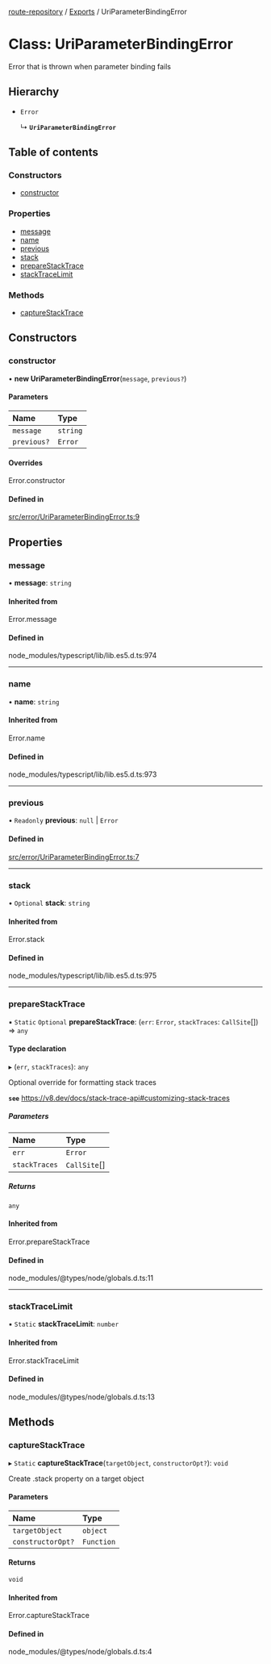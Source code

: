 [route-repository](../README.md) / [Exports](../modules.md) / UriParameterBindingError

# Class: UriParameterBindingError

Error that is thrown when parameter binding fails

## Hierarchy

- `Error`

  ↳ **`UriParameterBindingError`**

## Table of contents

### Constructors

- [constructor](UriParameterBindingError.md#constructor)

### Properties

- [message](UriParameterBindingError.md#message)
- [name](UriParameterBindingError.md#name)
- [previous](UriParameterBindingError.md#previous)
- [stack](UriParameterBindingError.md#stack)
- [prepareStackTrace](UriParameterBindingError.md#preparestacktrace)
- [stackTraceLimit](UriParameterBindingError.md#stacktracelimit)

### Methods

- [captureStackTrace](UriParameterBindingError.md#capturestacktrace)

## Constructors

### constructor

• **new UriParameterBindingError**(`message`, `previous?`)

#### Parameters

| Name | Type |
| :------ | :------ |
| `message` | `string` |
| `previous?` | `Error` |

#### Overrides

Error.constructor

#### Defined in

[src/error/UriParameterBindingError.ts:9](https://github.com/nonetallt/front-to-back-router/blob/8c8599e/src/error/UriParameterBindingError.ts#L9)

## Properties

### message

• **message**: `string`

#### Inherited from

Error.message

#### Defined in

node_modules/typescript/lib/lib.es5.d.ts:974

___

### name

• **name**: `string`

#### Inherited from

Error.name

#### Defined in

node_modules/typescript/lib/lib.es5.d.ts:973

___

### previous

• `Readonly` **previous**: ``null`` \| `Error`

#### Defined in

[src/error/UriParameterBindingError.ts:7](https://github.com/nonetallt/front-to-back-router/blob/8c8599e/src/error/UriParameterBindingError.ts#L7)

___

### stack

• `Optional` **stack**: `string`

#### Inherited from

Error.stack

#### Defined in

node_modules/typescript/lib/lib.es5.d.ts:975

___

### prepareStackTrace

▪ `Static` `Optional` **prepareStackTrace**: (`err`: `Error`, `stackTraces`: `CallSite`[]) => `any`

#### Type declaration

▸ (`err`, `stackTraces`): `any`

Optional override for formatting stack traces

**`see`** https://v8.dev/docs/stack-trace-api#customizing-stack-traces

##### Parameters

| Name | Type |
| :------ | :------ |
| `err` | `Error` |
| `stackTraces` | `CallSite`[] |

##### Returns

`any`

#### Inherited from

Error.prepareStackTrace

#### Defined in

node_modules/@types/node/globals.d.ts:11

___

### stackTraceLimit

▪ `Static` **stackTraceLimit**: `number`

#### Inherited from

Error.stackTraceLimit

#### Defined in

node_modules/@types/node/globals.d.ts:13

## Methods

### captureStackTrace

▸ `Static` **captureStackTrace**(`targetObject`, `constructorOpt?`): `void`

Create .stack property on a target object

#### Parameters

| Name | Type |
| :------ | :------ |
| `targetObject` | `object` |
| `constructorOpt?` | `Function` |

#### Returns

`void`

#### Inherited from

Error.captureStackTrace

#### Defined in

node_modules/@types/node/globals.d.ts:4
